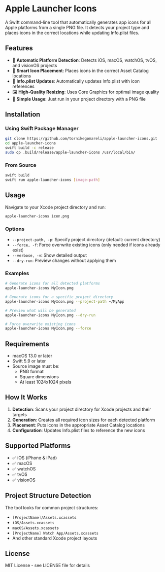 # Apple Launcher Icons

A Swift command-line tool that automatically generates app icons for all Apple platforms from a single PNG file. It detects your project type and places icons in the correct locations while updating Info.plist files.

## Features

- 🎯 **Automatic Platform Detection**: Detects iOS, macOS, watchOS, tvOS, and visionOS projects
- 📁 **Smart Icon Placement**: Places icons in the correct Asset Catalog locations
- 📝 **Info.plist Updates**: Automatically updates Info.plist with icon references
- 🖼 **High-Quality Resizing**: Uses Core Graphics for optimal image quality
- 🚀 **Simple Usage**: Just run in your project directory with a PNG file

## Installation

### Using Swift Package Manager

```bash
git clone https://github.com/tornikegomareli/apple-launcher-icons.git
cd apple-launcher-icons
swift build -c release
sudo cp .build/release/apple-launcher-icons /usr/local/bin/
```

### From Source

```bash
swift build
swift run apple-launcher-icons [image-path]
```

## Usage

Navigate to your Xcode project directory and run:

```bash
apple-launcher-icons icon.png
```

### Options

- `--project-path, -p`: Specify project directory (default: current directory)
- `--force, -f`: Force overwrite existing icons (only needed if icons already exist)
- `--verbose, -v`: Show detailed output
- `--dry-run`: Preview changes without applying them

### Examples

```bash
# Generate icons for all detected platforms
apple-launcher-icons MyIcon.png

# Generate icons for a specific project directory
apple-launcher-icons MyIcon.png --project-path ~/MyApp

# Preview what will be generated
apple-launcher-icons MyIcon.png --dry-run

# Force overwrite existing icons
apple-launcher-icons MyIcon.png --force
```

## Requirements

- macOS 13.0 or later
- Swift 5.9 or later
- Source image must be:
  - PNG format
  - Square dimensions
  - At least 1024x1024 pixels

## How It Works

1. **Detection**: Scans your project directory for Xcode projects and their targets
2. **Generation**: Creates all required icon sizes for each detected platform
3. **Placement**: Puts icons in the appropriate Asset Catalog locations
4. **Configuration**: Updates Info.plist files to reference the new icons

## Supported Platforms

- ✅ iOS (iPhone & iPad)
- ✅ macOS
- ✅ watchOS
- ✅ tvOS
- ✅ visionOS

## Project Structure Detection

The tool looks for common project structures:
- `[ProjectName]/Assets.xcassets`
- `iOS/Assets.xcassets`
- `macOS/Assets.xcassets`
- `[ProjectName] Watch App/Assets.xcassets`
- And other standard Xcode project layouts

## License

MIT License - see LICENSE file for details
